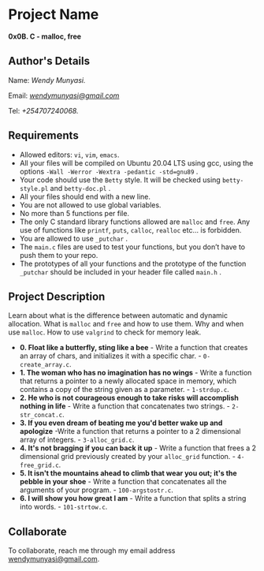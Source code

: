 # Project Name
**0x0B. C - malloc, free**

## Author's Details
Name: *Wendy Munyasi.*

Email: *wendymunyasi@gmail.com*

Tel: *+254707240068.*

##  Requirements
*   Allowed editors: `vi`, `vim`, `emacs`.
*   All your files will be compiled on Ubuntu 20.04 LTS using gcc, using the options `-Wall -Werror -Wextra -pedantic -std=gnu89` .
*   Your code should use the `Betty` style. It will be checked using `betty-style.pl` and `betty-doc.pl` .
*   All your files should end with a new line.
*   You are not allowed to use global variables.
*   No more than 5 functions per file.
*   The only C standard library functions allowed are `malloc` and `free`. Any use of functions like `printf`, `puts`, `calloc`, `realloc` etc… is forbidden.
*   You are allowed to use `_putchar` .
*   The `main.c` files are used to test your functions, but you don’t have to push them to your repo.
*   The prototypes of all your functions and the prototype of the function `_putchar` should be included in your header file called `main.h` .


## Project Description
Learn about what is the difference between automatic and dynamic allocation. What is `malloc` and `free` and how to use them. Why and when use `malloc`. How to use `valgrind` to check for memory leak.

* **0. Float like a butterfly, sting like a bee** - Write a function that creates an array of chars, and initializes it with a specific char. - `0-create_array.c`.
* **1. The woman who has no imagination has no wings** - Write a function that returns a pointer to a newly allocated space in memory, which contains a copy of the string given as a parameter. - `1-strdup.c`.
* **2. He who is not courageous enough to take risks will accomplish nothing in life** - Write a function that concatenates two strings. - `2-str_concat.c`.
* **3. If you even dream of beating me you'd better wake up and apologize** -Write a function that returns a pointer to a 2 dimensional array of integers. - `3-alloc_grid.c`.
* **4. It's not bragging if you can back it up** - Write a function that frees a 2 dimensional grid previously created by your `alloc_grid` function. - `4-free_grid.c`.
* **5. It isn't the mountains ahead to climb that wear you out; it's the pebble in your shoe** - Write a function that concatenates all the arguments of your program. - `100-argstostr.c`.
* **6. I will show you how great I am** - Write a function that splits a string into words. - `101-strtow.c`.


## Collaborate

To collaborate, reach me through my email address wendymunyasi@gmail.com.